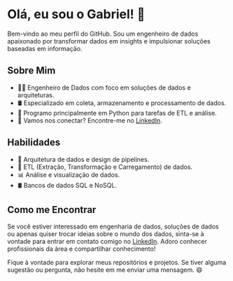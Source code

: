 # Olá, eu sou o Gabriel! 👋

Bem-vindo ao meu perfil do GitHub. Sou um engenheiro de dados apaixonado por transformar dados em insights e impulsionar soluções baseadas em informação.

## Sobre Mim

- 🧑‍💼 Engenheiro de Dados com foco em soluções de dados e arquiteturas.
- 🛢️ Especializado em coleta, armazenamento e processamento de dados.
- 🐍 Programo principalmente em Python para tarefas de ETL e análise.
- 🔗 Vamos nos conectar? Encontre-me no [LinkedIn](https://www.linkedin.com/in/seu-perfil-linkedin).

## Habilidades

- 💽 Arquitetura de dados e design de pipelines.
- 🔄 ETL (Extração, Transformação e Carregamento) de dados.
- 📊 Análise e visualização de dados.
- 🛢️ Bancos de dados SQL e NoSQL.

## Como me Encontrar

Se você estiver interessado em engenharia de dados, soluções de dados ou apenas quiser trocar ideias sobre o mundo dos dados, sinta-se à vontade para entrar em contato comigo no [LinkedIn](https://www.linkedin.com/in/seu-perfil-linkedin). Adoro conhecer profissionais da área e compartilhar conhecimento!

Fique à vontade para explorar meus repositórios e projetos. Se tiver alguma sugestão ou pergunta, não hesite em me enviar uma mensagem. 😄
